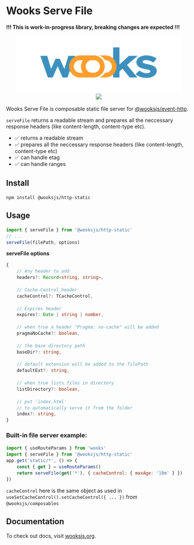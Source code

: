 # Wooks Serve File

**!!! This is work-in-progress library, breaking changes are expected !!!**

<p align="center">
<img src="../../wooks-logo.png" width="450px"><br>
<a  href="https://github.com/wooksjs/wooksjs/blob/main/LICENSE">
    <img src="https://img.shields.io/badge/License-MIT-green?style=for-the-badge" />
</a>
</p>

Wooks Serve File is composable static file server for [@wooksjs/event-http](https://github.com/wooksjs/wooksjs/tree/main/packages/event-http).

`serveFile` returns a readable stream and prepares all the neccessary response headers (like content-length, content-type etc).

-   ✅ returns a readable stream
-   ✅ prepares all the neccessary response headers (like content-length, content-type etc)
-   ✅ can handle etag
-   ✅ can handle ranges

## Install

`npm install @wooksjs/http-static`

## Usage

```js
import { serveFile } from '@wooksjs/http-static'
// ...
serveFile(filePath, options)
```

**serveFile options**

```ts
{
    // Any header to add
    headers?: Record<string, string>,

    // Cache-Control header
    cacheControl?: TCacheControl,

    // Expires header
    expires?: Date | string | number,

    // when true a header "Pragma: no-cache" will be added
    pragmaNoCache?: boolean,

    // the base directory path
    baseDir?: string,

    // default extension will be added to the filePath
    defaultExt?: string,

    // when true lists files in directory
    listDirectory?: boolean,

    // put 'index.html'
    // to automatically serve it from the folder
    index?: string,
}
```

### Built-in file server example:

```js
import { useRouteParams } from 'wooks'
import { serveFile } from '@wooksjs/http-static'
app.get('static/*', () => {
    const { get } = useRouteParams()
    return serveFile(get('*'), { cacheControl: { maxAge: '10m' } })
})
```

`cacheControl` here is the same object as used in `useSetCacheControl().setCacheControl({ ... })` from `@wooksjs/composables`

## Documentation

To check out docs, visit [wooksjs.org](https://wooksjs.org/).

